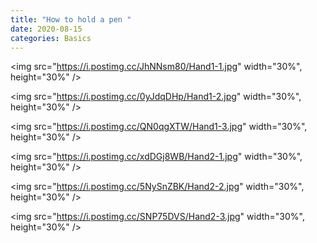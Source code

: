 ```yaml
---
title: "How to hold a pen "
date: 2020-08-15
categories: Basics
---
```


<img src="https://i.postimg.cc/JhNNsm80/Hand1-1.jpg" width="30%", height="30%" />

<img src="https://i.postimg.cc/0yJdqDHp/Hand1-2.jpg" width="30%", height="30%" />

<img src="https://i.postimg.cc/QN0qgXTW/Hand1-3.jpg" width="30%", height="30%" />

<img src="https://i.postimg.cc/xdDGj8WB/Hand2-1.jpg" width="30%", height="30%" />

<img src="https://i.postimg.cc/5NySnZBK/Hand2-2.jpg" width="30%", height="30%" />

<img src="https://i.postimg.cc/SNP75DVS/Hand2-3.jpg" width="30%", height="30%" />

[jekyll-docs]: https://jekyllrb.com/docs/home
[jekyll-gh]: https://github.com/jekyll/jekyll
[jekyll-talk]: https://talk.jekyllrb.com/

